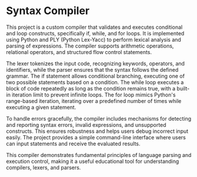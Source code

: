 # Syntax Compiler


This project is a custom compiler that validates and executes conditional and loop constructs, specifically if, while, and for loops. It is implemented using Python and PLY (Python Lex-Yacc) to perform lexical analysis and parsing of expressions. The compiler supports arithmetic operations, relational operators, and structured flow control statements.

The lexer tokenizes the input code, recognizing keywords, operators, and identifiers, while the parser ensures that the syntax follows the defined grammar. The if statement allows conditional branching, executing one of two possible statements based on a condition. The while loop executes a block of code repeatedly as long as the condition remains true, with a built-in iteration limit to prevent infinite loops. The for loop mimics Python's range-based iteration, iterating over a predefined number of times while executing a given statement.

To handle errors gracefully, the compiler includes mechanisms for detecting and reporting syntax errors, invalid expressions, and unsupported constructs. This ensures robustness and helps users debug incorrect input easily. The project provides a simple command-line interface where users can input statements and receive the evaluated results.

This compiler demonstrates fundamental principles of language parsing and execution control, making it a useful educational tool for understanding compilers, lexers, and parsers.
